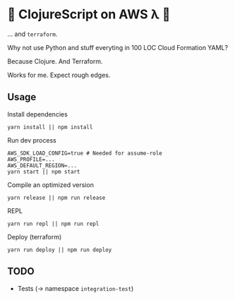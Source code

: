 # 🧪 ClojureScript on AWS λ 🥼

... and `terraform`.

Why not use Python and stuff everyting in 100 LOC Cloud Formation YAML?

Because Clojure. And Terraform.

Works for me. Expect rough edges.

## Usage

Install dependencies
```shell
yarn install || npm install
```

Run dev process
```shell
AWS_SDK_LOAD_CONFIG=true # Needed for assume-role
AWS_PROFILE=...
AWS_DEFAULT_REGION=...
yarn start || npm start
```

Compile an optimized version

```shell
yarn release || npm run release
```
REPL
```shell
yarn run repl || npm run repl
```

Deploy (terraform)
```shell
yarn run deploy || npm run deploy
```

## TODO
- Tests (-> namespace `integration-test`)